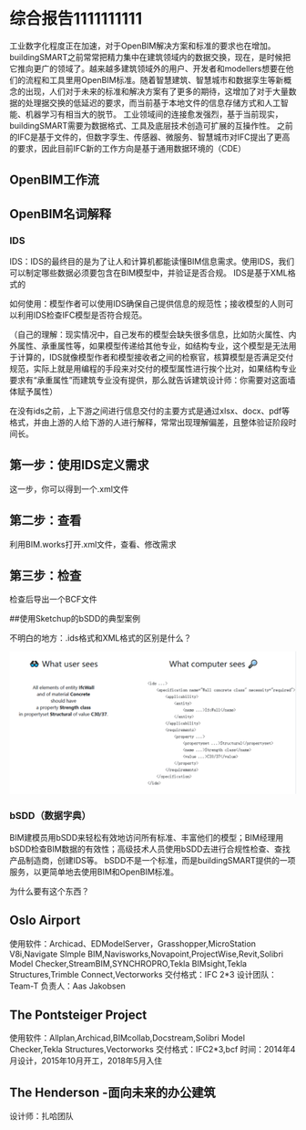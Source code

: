 # 综合报告1111111111
工业数字化程度正在加速，对于OpenBIM解决方案和标准的要求也在增加。
buildingSMART之前常常把精力集中在建筑领域内的数据交换，现在，是时候把它推向更广的领域了。越来越多建筑领域外的用户、开发者和modellers想要在他们的流程和工具里用OpenBIM标准。随着智慧建筑、智慧城市和数据孪生等新概念的出现，人们对于未来的标准和解决方案有了更多的期待，这增加了对于大量数据的处理据交换的低延迟的要求，而当前基于本地文件的信息存储方式和人工智能、机器学习有相当大的脱节。
工业领域间的连接愈发强烈，基于当前现实，buildingSMART需要为数据格式、工具及底层技术创造可扩展的互操作性。
之前的IFC是基于文件的，但数字孪生、传感器、微服务、智慧城市对IFC提出了更高的要求，因此目前IFC新的工作方向是基于通用数据环境的（CDE）

## OpenBIM工作流
## OpenBIM名词解释
### IDS
IDS：IDS的最终目的是为了让人和计算机都能读懂BIM信息需求。使用IDS，我们可以制定哪些数据必须要包含在BIM模型中，并验证是否合规。
IDS是基于XML格式的

如何使用：模型作者可以使用IDS确保自己提供信息的规范性；接收模型的人则可以利用IDS检查IFC模型是否符合规范。

（自己的理解：现实情况中，自己发布的模型会缺失很多信息，比如防火属性、内外属性、承重属性等，如果模型传递给其他专业，如结构专业，这个模型是无法用于计算的，IDS就像模型作者和模型接收者之间的检察官，核算模型是否满足交付规范，实际上就是用编程的手段来对交付的模型属性进行挨个比对，如果结构专业要求有“承重属性”而建筑专业没有提供，那么就告诉建筑设计师：你需要对这面墙体赋予属性）

在没有ids之前，上下游之间进行信息交付的主要方式是通过xlsx、docx、pdf等格式，并由上游的人给下游的人进行解释，常常出现理解偏差，且整体验证阶段时间长。

## 第一步：使用IDS定义需求
这一步，你可以得到一个.xml文件
## 第二步：查看
利用BIM.works打开.xml文件，查看、修改需求
## 第三步：检查
检查后导出一个BCF文件


##使用Sketchup的bSDD的典型案例

不明白的地方：.ids格式和XML格式的区别是什么？

![Alt text](/images/1676442076504.png)

### bSDD（数据字典）
BIM建模员用bSDD来轻松有效地访问所有标准、丰富他们的模型；BIM经理用bSDD检查BIM数据的有效性；高级技术人员使用bSDD去进行合规性检查、查找产品制造商，创建IDS等。
bSDD不是一个标准，而是buildingSMART提供的一项服务，以更简单地去使用BIM和OpenBIM标准。

为什么要有这个东西？

## Oslo Airport

使用软件：Archicad、EDModelServer，Grasshopper,MicroStation V8i,Navigate SImple BIM,Navisworks,Novapoint,ProjectWise,Revit,Solibri Model Checker,StreamBIM,SYNCHROPRO,Tekla BIMsight,Tekla Structures,Trimble Connect,Vectorworks
交付格式：IFC 2*3
设计团队：Team-T
负责人：Aas Jakobsen

## The Pontsteiger Project
使用软件：Allplan,Archicad,BIMcollab,Docstream,Solibri Model Checker,Tekla Structures,Vectorworks
交付格式：IFC2*3,bcf
时间：2014年4月设计，2015年10月开工，2018年5月入住

## The Henderson -面向未来的办公建筑
设计师：扎哈团队